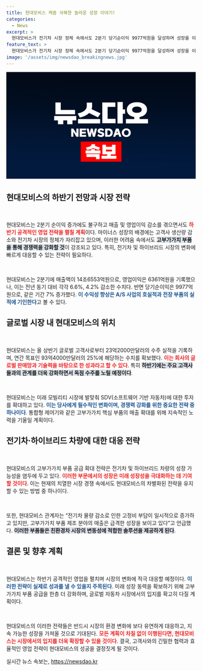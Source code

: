 ```yaml
---
title: 현대모비스 캐즘 극복한 놀라운 성장 이야기!
categories:
  - News
excerpt: >
  현대모비스가 전기차 시장 정체 속에서도 2분기 당기순이익 9977억원을 달성하며 성장을 이뤘습니다. 하반기 공격적인 영업으로 목표 달성을 노리고 있는 현대모비스의 향후 행보에 관심이 집중됩니다.
feature_text: >
  현대모비스가 전기차 시장 정체 속에서도 2분기 당기순이익 9977억원을 달성하며 성장을 이뤘습니다. 하반기 공격적인 영업으로 목표 달성을 노리고 있는 현대모비스의 향후 행보에 관심이 집중됩니다.
image: '/assets/img/newsdao_breakingnews.jpg'
---
```


<p><img src="/assets/img/newsdao_breakingnews.jpg" alt="implanttips 속보" /></p>

<h2 data-ke-size="size26">현대모비스의 하반기 전망과 시장 전략</h2>

<p data-ke-size="size16">&nbsp;</p>

<p>현대모비스는 2분기 순이익 증가에도 불구하고 매출 및 영업이익 감소를 겪으면서도 <b><span style="color: #ee2323;">하반기 공격적인 영업 전략을 펼칠 계획</span></b>이다. 마이너스 성장의 배경에는 고객사 생산량 감소와 전기차 시장의 정체가 자리잡고 있으며, 이러한 어려움 속에서도 <b><span style="background-color: #21538527;">고부가가치 부품을 통해 경쟁력을 강화할 것</span></b>이 강조되고 있다. 특히, 전기차 및 하이브리드 시장의 변화에 빠르게 대응할 수 있는 전략이 필요하다.</p>

<p data-ke-size="size16">&nbsp;</p>

<p>현대모비스는 2분기에 매출액이 14조6553억원으로, 영업이익은 6361억원을 기록했으나, 이는 전년 동기 대비 각각 6.6%, 4.2% 감소한 수치다. 반면 당기순이익은 9977억원으로, 같은 기간 7% 증가했다. <b><span style="color: #1a5490;">이 수익성 향상은 A/S 사업의 호실적과 전장 부품의 실적에 기인한다</span></b>고 볼 수 있다.</p>

<h2 data-ke-size="size26">글로벌 시장 내 현대모비스의 위치</h2>

<p data-ke-size="size16">&nbsp;</p>

<p>현대모비스는 올 상반기 글로벌 고객사로부터 23억2000만달러의 수주 실적을 기록하며, 연간 목표인 93억4000만달러의 25%에 해당하는 수치를 확보했다. <b><span style="color: #ee2323;">이는 회사의 글로벌 판매망과 기술력을 바탕으로 한 성과라고 할 수 있다</span></b>. 특히 <b><span style="background-color: #21538527;">하반기에는 주요 고객사들과의 관계를 더욱 강화하면서 독점 수주를 노릴 예정이다</span></b>.</p>

<p data-ke-size="size16">&nbsp;</p>

<p>현대모비스는 미래 모빌리티 시장에 발맞춰 SDV(소프트웨어 기반 자동차)에 대한 투자를 확대하고 있다. <b><span style="color: #1a5490;">이는 당사에게 필수적인 변화이며, 경쟁력 강화를 위한 중요한 전략 중 하나이다</span></b>. 통합형 제어기와 같은 고부가가치 핵심 부품의 매출 확대를 위해 지속적인 노력을 기울일 계획이다.</p>

<h2 data-ke-size="size26">전기차·하이브리드 차량에 대한 대응 전략</h2>

<p data-ke-size="size16">&nbsp;</p>

<p>현대모비스의 고부가가치 부품 공급 확대 전략은 전기차 및 하이브리드 차량의 성장 가능성을 염두에 두고 있다. <b><span style="color: #ee2323;">이러한 부문에서의 성장은 미래 성장성을 극대화하는 데 기여할 것이다</span></b>. 이는 현재의 치열한 시장 경쟁 속에서도 현대모비스의 차별화된 전략을 유지할 수 있는 방법 중 하나이다.</p>

<p data-ke-size="size16">&nbsp;</p>

<p>또한, 현대모비스 관계자는 “전기차 물량 감소로 인한 고정비 부담이 일시적으로 증가하고 있지만, 고부가가치 부품 제조 분야의 매출은 급격한 성장을 보이고 있다”고 언급했다. <b><span style="background-color: #21538527;">이러한 부품들은 친환경차 시장의 변동성에 적합한 솔루션을 제공하게 된다</span></b>.</p>

<h2 data-ke-size="size26">결론 및 향후 계획</h2>

<p data-ke-size="size16">&nbsp;</p>

<p>현대모비스는 하반기 공격적인 영업을 펼치며 시장의 변화에 적극 대응할 예정이다. <b><span style="color: #1a5490;">이러한 전략이 실제로 성과를 낼 수 있을지 주목된다</span></b>. 미래 성장 동력을 확보하기 위해 고부가가치 부품 공급을 한층 더 강화하며, 글로벌 자동차 시장에서의 입지를 확고히 다질 계획이다.</p>

<p data-ke-size="size16">&nbsp;</p>

<p>현대모비스의 이러한 전략들은 반드시 시장의 환경 변화에 보다 유연하게 대응하고, 지속 가능한 성장을 가져올 것으로 기대된다. <b><span style="color: #ee2323;">모든 계획이 차질 없이 이행된다면, 현대모비스는 시장에서의 입지를 더욱 확장할 수 있을 것이다</span></b>. 결국, 고객사와의 긴밀한 협력과 효율적인 영업 전략이 현대모비스의 성공을 결정짓게 될 것이다.</p>
실시간 뉴스 속보는, <a href="https://newsdao.kr" rel="dofollow">https://newsdao.kr</a>


